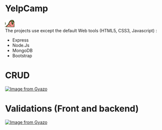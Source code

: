 
  <div>
        <h1>YelpCamp</h1> <img src="./ReadmeImgs/conga_parrot_.gif" alt="">
    </div>
    <div>
        The projects use except the default Web tools (HTML5, CSS3, Javascript) :
    </div>
    <div>
        <ul>
            <li>Express</li>
            <li>Node.Js</li>
            <li>MongoDB</li>
            <li>Bootstrap</li>
        </ul>
    </div>
    <div>
  <h1>CRUD</h1>
  <a href="https://gyazo.com/d86657fbc763c8d0afc192f5964dd26e"><img src="https://i.gyazo.com/d86657fbc763c8d0afc192f5964dd26e.gif" alt="Image from Gyazo" width="1280"/></a>
</div>
<div>
  <h1>Validations (Front and backend)</h1>
  <a href="https://gyazo.com/4f0e59f3d1c00b0c375fae5d8d347250"><img src="https://i.gyazo.com/4f0e59f3d1c00b0c375fae5d8d347250.gif" alt="Image from Gyazo" width="1280"/></a>
</div>
